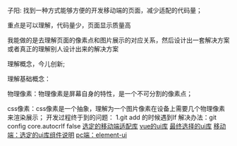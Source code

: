 子阳:
找到一种方式能够方便的开发移动端的页面，减少适配的代码量；
 
重点是可以理解，代码量少，页面显示质量高
 
我能做的是去理解页面的像素点和图片展示的对应关系，然后设计出一套解决方案或者真正的理解别人设计出来的解决方案
 
理解概念，今儿创新;

理解基础概念：

物理像素：物理像素是屏幕自身的特性，是一个不可分割的像素点；

css像素：css像素是一个抽象，理解为一个图片像素在设备上需要几个物理像素来渲染展示；
开发过程终于到的问题：
1.git add 的时候遇到lf
解决办法：git config core.autocrlf false
[选定的移动端适配库](https://github.com/evrone/postcss-px-to-viewport)
[vue的ui库](https://developer.51cto.com/art/202003/611982.htm)
[最终选择的ui库](https://vuetifyjs.com/zh-Hans/)
[移动端：选定的ui库组件说明](https://next.vuetifyjs.com/en/getting-started/installation/)
[pc端：element-ui](https://element.eleme.cn/#/zh-CN/component/table)